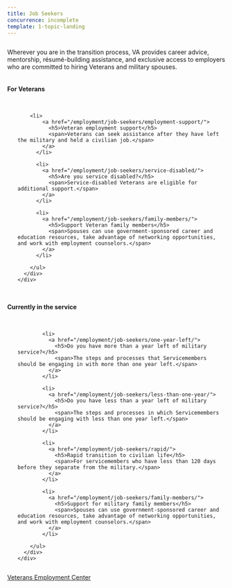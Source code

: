 ```yaml
---
title: Job Seekers
concurrence: incomplete
template: 1-topic-landing
---
```


<div class="main" role="main" markdown="0">

<div class="section one" markdown="0">
<div class="primary" markdown="0">
<div class="row" markdown="0">
<div class="small-12 columns" markdown="1">

Wherever you are in the transition process, VA provides career advice, mentorship, résumé-building assistance, and exclusive access to employers who are committed to hiring Veterans and military spouses.

</div>
</div>
</div>

<div class="row">
  <div class="small-12 columns">
    <h4 class="navigation-title"> For Veterans </h4>
  </div>
</div>

<div class="navigation">
  <div class="row">
    <div class="small-12 columns">
      <ul class="small-block-grid-1 medium-block-grid-3 cards small">

        <li>
            <a href="/employment/job-seekers/employment-support/">
              <h5>Veteran employment support</h5>
              <span>Veterans can seek assistance after they have left the military and held a civilian job.</span>
            </a>
          </li>

          <li>
            <a href="/employment/job-seekers/service-disabled/">
              <h5>Are you service disabled?</h5>
              <span>Service-disabled Veterans are eligible for additional support.</span>
            </a>
          </li>

          <li>
            <a href="/employment/job-seekers/family-members/">
              <h5>Support Veteran family members</h5>
              <span>Spouses can use government-sponsored career and education resources, take advantage of networking opportunities, and work with employment counselors.</span>
            </a>
          </li>

        </ul>
      </div>
    </div>
  </div>  

  <div class="row">
    <div class="small-12 columns">
      <h4 class="navigation-title"> Currently in the service </h4>
    </div>
  </div>

  <div class="navigation">
    <div class="row">
      <div class="small-12 columns">
        <ul class="small-block-grid-1 medium-block-grid-3 cards small">

            <li>
              <a href="/employment/job-seekers/one-year-left/">
                <h5>Do you have more than a year left of military service?</h5>
                <span>The steps and processes that Servicemembers should be engaging in with more than one year left.</span>
              </a>
            </li>

            <li>
              <a href="/employment/job-seekers/less-than-one-year/">
                <h5>Do you have less than a year left of military service?</h5>
                <span>The steps and processes in which Servicemembers should be engaging with less than one year left.</span>
              </a>
            </li>

            <li>
              <a href="/employment/job-seekers/rapid/">
                <h5>Rapid transition to civilian life</h5>
                <span>For servicemembers who have less than 120 days before they separate from the military.</span>
              </a>
            </li>

            <li>
              <a href="/employment/job-seekers/family-members/">
                <h5>Support for military family members</h5>
                <span>Spouses can use government-sponsored career and education resources, take advantage of networking opportunities, and work with employment counselors.</span>
              </a>
            </li>

        </ul>
      </div>
    </div>
</div>

</div>
<div class="action-bar">
  <div class="row">
    <div class="small-12 columns">
      <a class="usa-button-primary" href="/employment/job-seekers/veterans-employment-center/">Veterans Employment Center</a>
    </div>
  </div>
</div>
